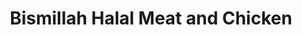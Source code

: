 ---
title: "Bismillah Halal Meat and Chicken"
url: /birmingham/bismillah-halal-meat-and-chicken/
shop: butcher
---
